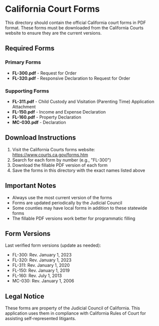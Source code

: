 # California Court Forms

This directory should contain the official California court forms in PDF format. These forms must be downloaded from the California Courts website to ensure they are the current versions.

## Required Forms

### Primary Forms
- **FL-300.pdf** - Request for Order
- **FL-320.pdf** - Responsive Declaration to Request for Order

### Supporting Forms
- **FL-311.pdf** - Child Custody and Visitation (Parenting Time) Application Attachment
- **FL-150.pdf** - Income and Expense Declaration
- **FL-160.pdf** - Property Declaration
- **MC-030.pdf** - Declaration

## Download Instructions

1. Visit the California Courts forms website: https://www.courts.ca.gov/forms.htm
2. Search for each form by number (e.g., "FL-300")
3. Download the fillable PDF version of each form
4. Save the forms in this directory with the exact names listed above

## Important Notes

- Always use the most current version of the forms
- Forms are updated periodically by the Judicial Council
- Some counties may have local forms in addition to these statewide forms
- The fillable PDF versions work better for programmatic filling

## Form Versions

Last verified form versions (update as needed):
- FL-300: Rev. January 1, 2023
- FL-320: Rev. January 1, 2023
- FL-311: Rev. January 1, 2020
- FL-150: Rev. January 1, 2019
- FL-160: Rev. July 1, 2013
- MC-030: Rev. January 1, 2006

## Legal Notice

These forms are property of the Judicial Council of California. This application uses them in compliance with California Rules of Court for assisting self-represented litigants.